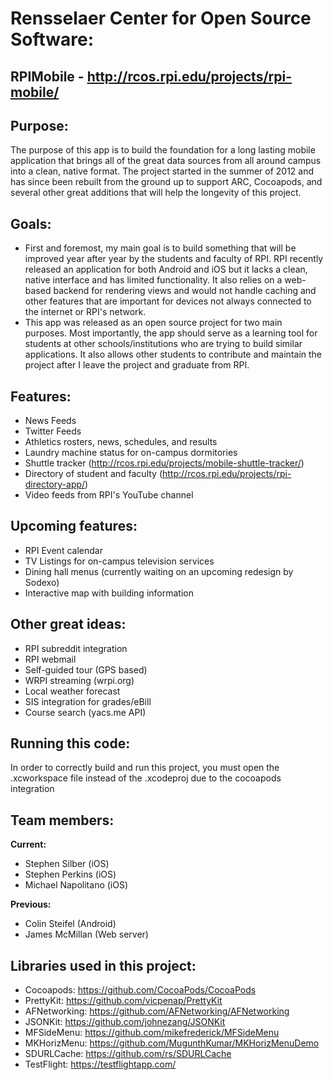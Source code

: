Rensselaer Center for Open Source Software:
==============
RPIMobile - http://rcos.rpi.edu/projects/rpi-mobile/
--------------
Purpose: 
--------------
  The purpose of this app is to build the foundation for a long lasting mobile application that brings all of the great data sources from all around campus into a clean, native format. The project started in the summer of 2012 and has since been rebuilt from the ground up to support ARC, Cocoapods, and several other great additions that will help the longevity of this project.

Goals:
--------------
  - First and foremost, my main goal is to build something that will be improved year after year by the students and faculty of RPI. RPI recently released an application for both Android and iOS but it lacks a clean, native interface and has limited functionality. It also relies on a web-based backend for rendering views and would not handle caching and other features that are important for devices not always connected to the internet or RPI's network.
  - This app was released as an open source project for two main purposes. Most importantly, the app should serve as a learning tool for students at other schools/institutions who are trying to build similar applications. It also allows other students to contribute and maintain the project after I leave the project and graduate from RPI.

Features:
--------------
  - News Feeds
  - Twitter Feeds
  - Athletics rosters, news, schedules, and results
  - Laundry machine status for on-campus dormitories
  - Shuttle tracker (http://rcos.rpi.edu/projects/mobile-shuttle-tracker/)
  - Directory of student and faculty (http://rcos.rpi.edu/projects/rpi-directory-app/)
  - Video feeds from RPI's YouTube channel

Upcoming features:
--------------
  - RPI Event calendar
  - TV Listings for on-campus television services
  - Dining hall menus (currently waiting on an upcoming redesign by Sodexo)
  - Interactive map with building information

Other great ideas:
--------------
  - RPI subreddit integration
  - RPI webmail
  - Self-guided tour (GPS based)
  - WRPI streaming (wrpi.org)
  - Local weather forecast
  - SIS integration for grades/eBill
  - Course search (yacs.me API)


Running this code:
--------------
  In order to correctly build and run this project, you must open the .xcworkspace file instead of the .xcodeproj due to the cocoapods integration


Team members:
--------------
**Current:**
  - Stephen Silber     (iOS)
  - Stephen Perkins    (iOS)
  - Michael Napolitano (iOS) 

**Previous:**
  - Colin Steifel      (Android)
  - James McMillan     (Web server)




Libraries used in this project:
--------------
  - Cocoapods:     https://github.com/CocoaPods/CocoaPods 
  - PrettyKit:     https://github.com/vicpenap/PrettyKit 
  - AFNetworking:  https://github.com/AFNetworking/AFNetworking 
  - JSONKit:       https://github.com/johnezang/JSONKit 
  - MFSideMenu:    https://github.com/mikefrederick/MFSideMenu 
  - MKHorizMenu:   https://github.com/MugunthKumar/MKHorizMenuDemo 
  - SDURLCache:    https://github.com/rs/SDURLCache 
  - TestFlight:    https://testflightapp.com/ 
  

